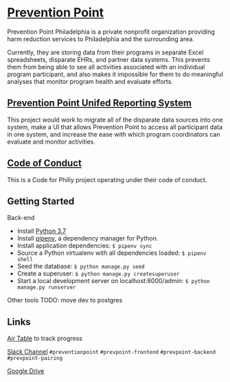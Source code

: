 # [Prevention Point](http://ppponline.org/)

Prevention Point Philadelphia is a private nonprofit organization providing harm reduction services to Philadelphia and the surrounding area.

Currently, they are storing data from their programs in separate Excel spreadsheets, disparate EHRs, and partner data systems. This prevents them from being able to see all activities associated with an individual program participant, and also makes it impossible for them to do meaningful analyses that monitor program health and evaluate efforts.

## [Prevention Point Unifed Reporting System](https://codeforphilly.org/projects/prevention_point_unified_reporting_system)

This project would work to migrate all of the disparate data sources into one system, make a UI that allows Prevention Point to access all participant data in one system, and increase the ease with which program coordinators can evaluate and monitor activities.

## [Code of Conduct](https://codeforphilly.org/pages/code_of_conduct/)

This is a Code for Philly project operating under their code of conduct. 

## Getting Started
Back-end 
- Install [Python 3.7](https://www.python.org/downloads/release/python-370/)
- Install [pipenv](https://github.com/pypa/pipenv), a dependency manager for Python.
- Install application dependencies:
    `$ pipenv sync`
- Source a Python virtualenv with all dependencies loaded:
    `$ pipenv shell`
- Seed the database: 
    `$ python manage.py seed`
- Create a superuser:
    `$ python manage.py createsuperuser`
- Start a local development server on localhost:8000/admin:
    `$ python manage.py runserver`

Other tools
TODO: move dev to postgres
## Links
[Air Table](https://airtable.com/invite/l?inviteId=invl5OM0ZZXjJQhQo&inviteToken=e57abd5bb2be87cc4156a56a99097db9257ea0c11eb5d737389e71b4239979f7) to track progress

[Slack Channel](https://codeforphilly.slack.com/messages/CGHQ130MQ)
`#preventionpoint`
`#prevpoint-frontend`
`#prevpoint-backend`
`#prevpoint-pairing`

[Google Drive](https://drive.google.com/drive/folders/1wIVM8ZZOVGA8uxEuVnRTM-NaVCOS3vcn)
